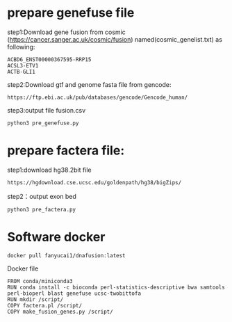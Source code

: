 
# prepare genefuse file

step1:Download gene fusion from cosmic (https://cancer.sanger.ac.uk/cosmic/fusion) named(cosmic_genelist.txt) as following:

    ACBD6_ENST00000367595-RRP15
    ACSL3-ETV1
    ACTB-GLI1

step2:Download gtf and genome fasta file from gencode:

    https://ftp.ebi.ac.uk/pub/databases/gencode/Gencode_human/

step3:output file fusion.csv

    python3 pre_genefuse.py

# prepare factera file:

step1:download hg38.2bit file

    https://hgdownload.cse.ucsc.edu/goldenpath/hg38/bigZips/

step2：output exon bed

    python3 pre_factera.py

# Software docker

    docker pull fanyucai1/dnafusion:latest

Docker file

    FROM conda/miniconda3
    RUN conda install -c bioconda perl-statistics-descriptive bwa samtools perl-bioperl blast genefuse ucsc-twobittofa
    RUN mkdir /script/
    COPY factera.pl /script/
    COPY make_fusion_genes.py /script/

